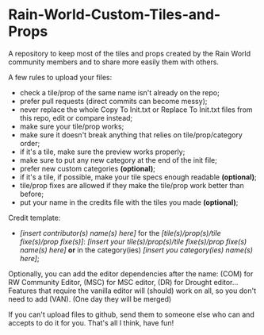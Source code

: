 # Rain-World-Custom-Tiles-and-Props
A repository to keep most of the tiles and props created by the Rain World community members and to share more easily them with others.

A few rules to upload your files:
- check a tile/prop of the same name isn't already on the repo;
- prefer pull requests (direct commits can become messy);
- never replace the whole Copy To Init.txt or Replace To Init.txt files from this repo, edit or compare instead;
- make sure your tile/prop works;
- make sure it doesn't break anything that relies on tile/prop/category order;
- if it's a tile, make sure the preview works properly;
- make sure to put any new category at the end of the init file;
- prefer new custom categories **(optional)**;
- if it's a tile, if possible, make your tile specs enough readable **(optional)**;
- tile/prop fixes are allowed if they make the tile/prop work better than before;
- put your name in the credits file with the tiles you made **(optional)**;

Credit template:
- *[insert contributor(s) name(s) here]* for the *[tile(s)/prop(s)/tile fixe(s)/prop fixe(s)]*: *[insert your tile(s)/prop(s)/tile fixe(s)/prop fixe(s) name(s) here]* **or** in the category(ies) *[insert you category(ies) name(s) here]*;

Optionally, you can add the editor dependencies after the name: (COM) for RW Community Editor, (MSC) for MSC editor, (DR) for Drought editor... Features that require the vanilla editor will (should) work on all, so you don't need to add (VAN).
(One day they will be merged)

If you can't upload files to github, send them to someone else who can and accepts to do it for you.
That's all I think, have fun!
